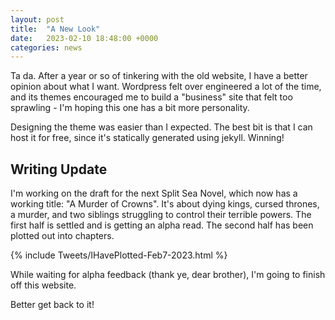 ```yaml
---
layout: post
title:  "A New Look"
date:   2023-02-10 18:48:00 +0000
categories: news
---
```


Ta da. After a year or so of tinkering with the old website, I have a better opinion about what I want. Wordpress felt over engineered a lot of the time, and its themes encouraged me to build a "business" site that felt too sprawling - I'm hoping this one has a bit more personality.

Designing the theme was easier than I expected. The best bit is that I can host it for free, since it's statically generated using jekyll. Winning!

## Writing Update

I'm working on the draft for the next Split Sea Novel, which now has a working title: "A Murder of Crowns". It's about dying kings, cursed thrones, a murder, and two siblings struggling to control their terrible powers. The first half is settled and is getting an alpha read. The second half has been plotted out into chapters.

{% include Tweets/IHavePlotted-Feb7-2023.html %}

While waiting for alpha feedback (thank ye, dear brother), I'm going to finish off this website.

Better get back to it!
